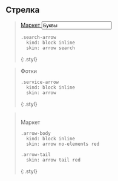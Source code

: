 ---
---

## Стрелка


> <div>
>   <div class="search-arrow">
>     <label class="field">
>       <a class="field-label" href="#x">
>           Маркет
>       </a>
>       <span class="field-content">
>           <input class="input-controller" type="text" value="Буквы">
>           <span class="input-view">&nbsp;</span>
>       </span>
>     </label>
>   </div>
> </div>
>
>     .search-arrow
>       kind: block inline
>       skin: arrow search
> {:.styl}

> <div>
>   <div class="service-arrow">
>       Фотки
>   </div>
> </div>
>
>     .service-arrow
>       kind: block inline
>       skin: arrow
> {:.styl}

> <div>
>   <div class="arrow-body">
>     <div class="arrow-tail">&nbsp;</div>
>     Маркет
>   </div>
> </div>
>
>     .arrow-body
>       kind: block inline
>       skin: arrow no-elements red
>
>     .arrow-tail
>       skin: arrow tail red
> {:.styl}
